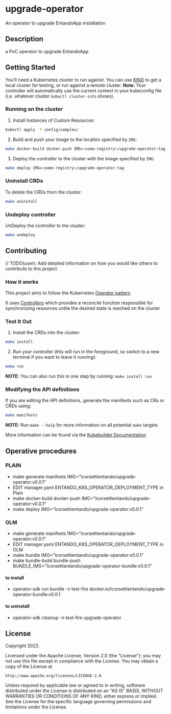 # upgrade-operator
An operator to upgrade EntandoApp installation

## Description
a PoC operator to upgrade EntandoApp


## Getting Started
You’ll need a Kubernetes cluster to run against. You can use [KIND](https://sigs.k8s.io/kind) to get a local cluster for testing, or run against a remote cluster.
**Note:** Your controller will automatically use the current context in your kubeconfig file (i.e. whatever cluster `kubectl cluster-info` shows).

### Running on the cluster
1. Install Instances of Custom Resources:

```sh
kubectl apply -f config/samples/
```

2. Build and push your image to the location specified by `IMG`:
	
```sh
make docker-build docker-push IMG=<some-registry>/upgrade-operator:tag
```
	
3. Deploy the controller to the cluster with the image specified by `IMG`:

```sh
make deploy IMG=<some-registry>/upgrade-operator:tag
```

### Uninstall CRDs
To delete the CRDs from the cluster:

```sh
make uninstall
```

### Undeploy controller
UnDeploy the controller to the cluster:

```sh
make undeploy
```

## Contributing
// TODO(user): Add detailed information on how you would like others to contribute to this project

### How it works
This project aims to follow the Kubernetes [Operator pattern](https://kubernetes.io/docs/concepts/extend-kubernetes/operator/)

It uses [Controllers](https://kubernetes.io/docs/concepts/architecture/controller/) 
which provides a reconcile function responsible for synchronizing resources untile the desired state is reached on the cluster 

### Test It Out
1. Install the CRDs into the cluster:

```sh
make install
```

2. Run your controller (this will run in the foreground, so switch to a new terminal if you want to leave it running):

```sh
make run
```

**NOTE:** You can also run this in one step by running: `make install run`

### Modifying the API definitions
If you are editing the API definitions, generate the manifests such as CRs or CRDs using:

```sh
make manifests
```

**NOTE:** Run `make --help` for more information on all potential `make` targets

More information can be found via the [Kubebuilder Documentation](https://book.kubebuilder.io/introduction.html)

## Operative procedures

### PLAIN

- make generate manifests IMG="lcorsettientando/upgrade-operator:v0.0.1"
- EDIT manager.yaml ENTANDO_K8S_OPERATOR_DEPLOYMENT_TYPE in Plain
- make docker-build docker-push IMG="lcorsettientando/upgrade-operator:v0.0.1"
- make deploy IMG="lcorsettientando/upgrade-operator:v0.0.1"


### OLM

- make generate manifests IMG="lcorsettientando/upgrade-operator:v0.0.1"
- EDIT manager.yaml ENTANDO_K8S_OPERATOR_DEPLOYMENT_TYPE in OLM
- make bundle IMG="lcorsettientando/upgrade-operator:v0.0.1"
- make bundle-build bundle-push BUNDLE_IMG="lcorsettientando/upgrade-operator-bundle:v0.0.1"
#### to install
- operator-sdk run bundle -n test-fire docker.io/lcorsettientando/upgrade-operator-bundle:v0.0.1
#### to uninstall
- operator-sdk cleanup -n test-fire upgrade-operator



## License

Copyright 2022.

Licensed under the Apache License, Version 2.0 (the "License");
you may not use this file except in compliance with the License.
You may obtain a copy of the License at

    http://www.apache.org/licenses/LICENSE-2.0

Unless required by applicable law or agreed to in writing, software
distributed under the License is distributed on an "AS IS" BASIS,
WITHOUT WARRANTIES OR CONDITIONS OF ANY KIND, either express or implied.
See the License for the specific language governing permissions and
limitations under the License.

